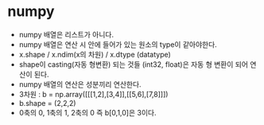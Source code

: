 # numpy

* numpy 배열은 리스트가 아니다.
* numpy 배열은 연산 시 안에 들어가 있는 원소의 type이 같아야한다.
* x.shape / x.ndim(x의 차원) / x.dtype (datatype)
* shape이 casting(자동 형변환) 되는 것들 (int32, float)은 자동 형 변환이 되어 연산이 된다.
* numpy 배열의 연산은 성분끼리 연산한다.
* 3차원 : b = np.array([[[1,2],[3,4]],[[5,6],[7,8]]])
* b.shape = (2,2,2)
* 0축의 0, 1축의 1, 2축의 0 즉 b[0,1,0]은 3이다.
